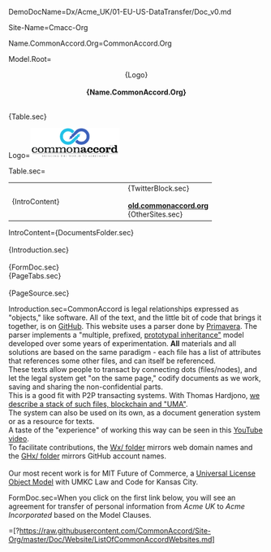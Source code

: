 DemoDocName=Dx/Acme_UK/01-EU-US-DataTransfer/Doc_v0.md

Site-Name=Cmacc-Org

Name.CommonAccord.Org=CommonAccord.Org

Model.Root=<p align="center">{Logo}<br><br><b>{Name.CommonAccord.Org}</b></center></p><br>{Table.sec}

Logo=<img src="File/cmacc-trans.png" style="width:35%" />

Table.sec=<table><tr><td width="50%">{IntroContent}</td><td>   </td><td>{TwitterBlock.sec}<br><br><b><a href="http://old.commonaccord.org">old.commonaccord.org</a></b><br>{OtherSites.sec}</td></tr></table>

IntroContent={DocumentsFolder.sec}<br><br>{Introduction.sec}<br><br>{FormDoc.sec}<br>{PageTabs.sec}<br><br>{PageSource.sec}

Introduction.sec=CommonAccord is legal relationships expressed as "objects," like software.  All of the text, and the little bit of code that brings it together, is on <a href="http://github.com/CommonAccord/Cmacc-Org">GitHub</a>.  This website uses a parser done by <a href="https://cyber.law.harvard.edu/people/pdefilippi">Primavera</a>.  The parser implements a "multiple, prefixed, <a href="https://en.wikipedia.org/wiki/Prototype-based_programming">prototypal inheritance"</a> model developed over some years of experimentation.  <b>All</b> materials and all solutions are based on the same paradigm - each file has a list of attributes that references some other files, and can itself be referenced.<br>These texts allow people to transact by connecting dots (files/nodes), and let the legal system get "on the same page," codify documents as we work, saving and sharing the non-confidential parts.<br>This is a good fit with P2P transacting systems.  With Thomas Hardjono, <a href="http://hardjono.mit.edu/sites/default/files/documents/CommonAccord_Provenance_11182015.pdf">we describe a stack of such files, blockchain and "UMA"</a>.<br>The system can also be used on its own, as a document generation system or as a resource for texts.<br>A taste of the "experience" of working this way can be seen  in this <a href="https://www.youtube.com/watch?v=4ZfsyTPYFIA">YouTube video</a>.<br>To facilitate contributions, the <a href="index.php?action=list&file=/Wx/">Wx/ folder</a> mirrors web domain names and the <a href="index.php?action=list&file=/GHx/">GHx/ folder</a> mirrors GitHub account names.<br><br>Our most recent work is for MIT Future of Commerce, a <a href="index.php?action=list&file=/GH/FutureCommerce/ULOM/Bryan/Demo/">Universal License Object Model</a> with UMKC Law and Code for Kansas City.      

FormDoc.sec=When you click on the first link below, you will see an agreement for transfer of personal information from <i>Acme UK</i> to <i>Acme Incorporated</i> based on the Model Clauses.  

=[?https://raw.githubusercontent.com/CommonAccord/Site-Org/master/Doc/Website/ListOfCommonAccordWebsites.md]
